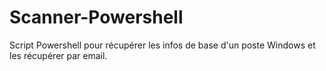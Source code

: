 # Scanner-Powershell
Script Powershell pour récupérer les infos de base d'un poste Windows et les récupérer par email.
